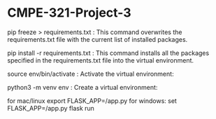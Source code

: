 # CMPE-321-Project-3

pip freeze > requirements.txt : This command overwrites the requirements.txt file with the current list of installed packages.

pip install -r requirements.txt : This command installs all the packages specified in the requirements.txt file into the virtual environment.

source env/bin/activate : Activate the virtual environment: 

python3 -m venv env : Create a virtual environment: 

for mac/linux
export FLASK_APP=/app.py
for windows:
set FLASK_APP=/app.py
flask run